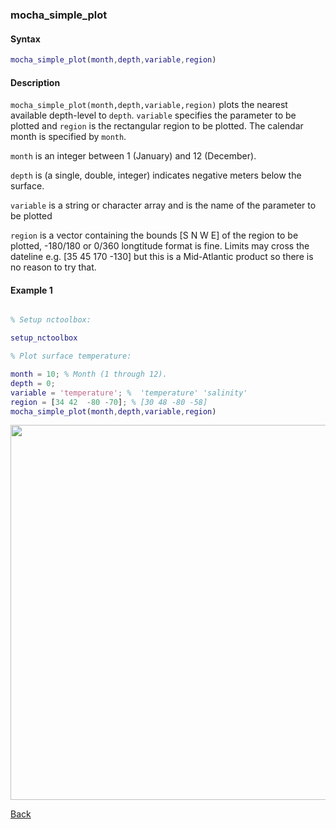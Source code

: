 ### mocha_simple_plot

#### Syntax

```Matlab
mocha_simple_plot(month,depth,variable,region)
```
#### Description

``mocha_simple_plot(month,depth,variable,region)`` plots the nearest available depth-level to ``depth``. ``variable`` specifies the parameter to be plotted and ``region`` is the rectangular region to be plotted. The calendar month is specified by ``month``.

``month`` is an integer between 1 (January) and 12 (December).

``depth`` is (a single, double, integer) indicates negative meters below the surface.

``variable`` is a string or character array and is the name of the parameter to be plotted 

``region`` is a vector containing the bounds [S N W E] of the region to be plotted, -180/180 or 0/360 longtitude format is fine.  Limits may cross the dateline e.g. [35 45 170 -130] but this is a Mid-Atlantic product so there is no reason to try that.

#### Example 1

```Matlab

% Setup nctoolbox:

setup_nctoolbox

% Plot surface temperature:

month = 10; % Month (1 through 12).
depth = 0;
variable = 'temperature'; %  'temperature' 'salinity'
region = [34 42  -80 -70]; % [30 48 -80 -58]
mocha_simple_plot(month,depth,variable,region)
```

<img src="https://user-images.githubusercontent.com/24570061/88336317-c52e5c80-cd02-11ea-8b69-1e671bf6536b.png" width="600">


[Back](https://github.com/lnferris/ocean_data_tools#plotting-gridded-data-without-building-structs-1)

